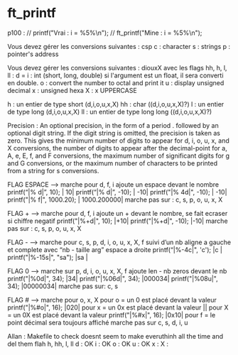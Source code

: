 # ft_printf


 p100 :
 // printf("Vrai : i = %5%\n");
 // ft_printf("Mine : i = %5%\n");


 Vous devez gérer les conversions suivantes : csp c : character s : strings p : pointer's address

 Vous devez gérer les conversions suivantes : diouxX avec les flags hh, h, l, ll : d = i : int (short, long, double) si l'argument est un float, il sera converti en double. o : convert the number to octal and print it u : display unsigned decimal x : unsigned hexa X : x UPPERCASE

 h : un entier de type short (d,i,o,u,x,X) hh : char ((d,i,o,u,x,X)?) l : un entier de type long (d,i,o,u,x,X) ll : un entier de type long long ((d,i,o,u,x,X)?)

 Precision : An optional precision, in the form of a period . followed by an optional digit string. If the digit string is omitted, the precision is taken as zero. This gives the minimum number of digits to appear for d, i, o, u, x, and X conversions, the number of digits to appear after the decimal-point for a, A, e, E, f, and F conversions, the maximum number of significant digits for g and G conversions, or the maximum number of characters to be printed from a string for s conversions.

 FLAG ESPACE —> marche pour d, f, i ajoute un espace devant le nombre printf(“|% d|”, 10); | 10| printf(“|% d|”, -10); | -10| printf("|% 4d|", -10); | -10| printf("|% f|", 1000.20); | 1000.200000| marche pas sur : c, s, p, o, u, x, X

 FLAG + —> marche pour d, f, i ajoute un + devant le nombre, se fait ecraser si chiffre negatif printf("|%+d|", 10); |+10| printf("|%+d|", -10); |-10| marche pas sur : c, s, p, o, u, x, X

 FLAG - —> marche pour c, s, p, d, i, o, u, x, X, f suivi d’un nb aligne a gauche et complete avec “nb - taille arg” espace a droite printf(“|%-4c|", 'c'); |c | printf("|%-15s|", "sa"); |sa |

 FLAG 0 —> marche sur p, d, i, o, u, x, X, f ajoute len - nb zeros devant le nb printf("|%0d|", 34); |34| printf("|%06d|", 34); |000034| printf("|%08u|", 34); |00000034| marche pas sur: c, s

 FLAG # —> marche pour o, x, X pour o = un 0 est placé devant la valeur printf("|%#o|", 16); |020| pour x = un 0x est placé devant la valeur || pour X = un 0X est placé devant la valeur printf("|%#x|", 16); |0x10| pour f = le point décimal sera toujours affiché marche pas sur c, s, d, i, u

Allan :
Makefile to check doesnt seem to make everuthinh all the time and del them
flah h, hh, l, ll
d : OK
i : OK
o : OK
u : OK
x :
X :
